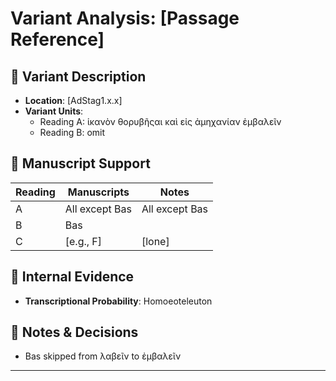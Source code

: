 # Variant Analysis: [Passage Reference]

## 📌 Variant Description
- **Location**: [AdStag1.x.x]
- **Variant Units**: 
  - Reading A: ἱκανὸν θορυβῆςαι καὶ εἰς ἀμηχανίαν ἐμβαλεῖν
  - Reading B: omit

## 🧬 Manuscript Support
| Reading | Manuscripts | Notes |
|--------|-------------|-------|
| A      | All except Bas | All except Bas |
| B      | Bas    |  |
| C      | [e.g., F]       | [lone] |

## 🧠 Internal Evidence
- **Transcriptional Probability**: Homoeoteleuton


## 📝 Notes & Decisions
- Bas skipped from λαβεῖν to ἐμβαλεῖν

---
